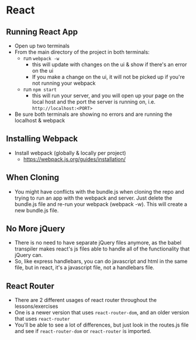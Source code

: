 # React

<h2> Running React App </h2>

* Open up two terminals
* From the main directory of the project in both terminals:
	* run ```webpack -w```
		* this will update with changes on the ui & show if there's an error on the ui
		* If you make a change on the ui, it will not be picked up if you're not running your webpack
	* run ```npm start```
		* this will run your server, and you will open up your page on the local host and the port the server is running on, i.e. ```http://localhost:<PORT>```
* Be sure both terminals are showing no errors and are running the localhost & webpack

<h2> Installing Webpack </h2>

* Install webpack (globally & locally per project)
	* https://webpack.js.org/guides/installation/

<h2> When Cloning </h2>

* You might have conflicts with the bundle.js when cloning the repo and trying to run an app with the webpack and server. Just delete the bundle.js file and re-run your webpack (webpack -w). This will create a new bundle.js file.

<h2> No More jQuery </h2>

* There is no need to have separate jQuery files anymore, as the babel transpiler makes react's js files able to handle all of the functionality that jQuery can.
* So, like express handlebars, you can do javascript and html in the same file, but in react, it's a javascript file, not a handlebars file.

<h2> React Router </h2>

* There are 2 different usages of react router throughout the lessons/exercises
* One is a newer version that uses ```react-router-dom```, and an older version that uses ```react-router```
* You'll be able to see a lot of differences, but just look in the routes.js file and see if ```react-router-dom``` or ```react-router``` is imported.